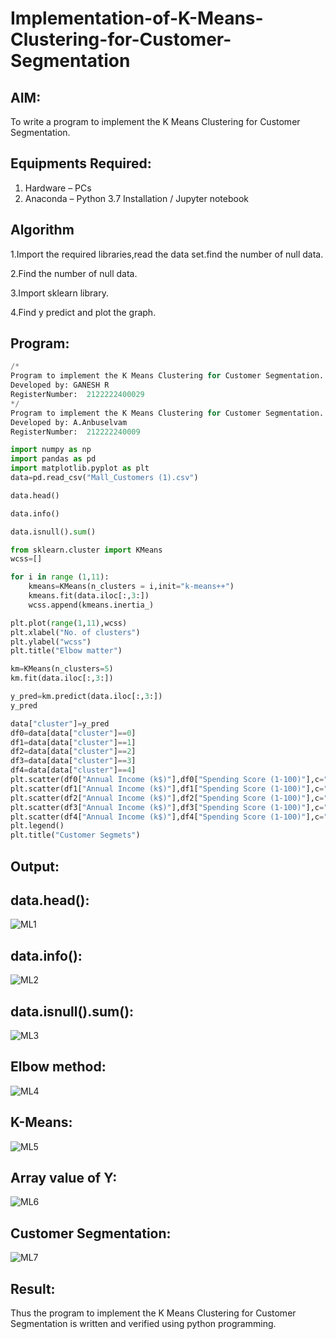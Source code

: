 # Implementation-of-K-Means-Clustering-for-Customer-Segmentation

## AIM:
To write a program to implement the K Means Clustering for Customer Segmentation.

## Equipments Required:
1. Hardware – PCs
2. Anaconda – Python 3.7 Installation / Jupyter notebook

## Algorithm
1.Import the required libraries,read the data set.find the number of null data.

2.Find the number of null data.

3.Import sklearn library.

4.Find y predict and plot the graph.

## Program:
```PYTHON
/*
Program to implement the K Means Clustering for Customer Segmentation.
Developed by: GANESH R
RegisterNumber:  2122222400029
*/
Program to implement the K Means Clustering for Customer Segmentation.
Developed by: A.Anbuselvam
RegisterNumber:  212222240009

import numpy as np
import pandas as pd
import matplotlib.pyplot as plt
data=pd.read_csv("Mall_Customers (1).csv")

data.head()

data.info()

data.isnull().sum()

from sklearn.cluster import KMeans
wcss=[]

for i in range (1,11):
    kmeans=KMeans(n_clusters = i,init="k-means++")
    kmeans.fit(data.iloc[:,3:])
    wcss.append(kmeans.inertia_)

plt.plot(range(1,11),wcss)
plt.xlabel("No. of clusters")
plt.ylabel("wcss")
plt.title("Elbow matter")

km=KMeans(n_clusters=5)
km.fit(data.iloc[:,3:])

y_pred=km.predict(data.iloc[:,3:])
y_pred

data["cluster"]=y_pred
df0=data[data["cluster"]==0]
df1=data[data["cluster"]==1]
df2=data[data["cluster"]==2]
df3=data[data["cluster"]==3]
df4=data[data["cluster"]==4]
plt.scatter(df0["Annual Income (k$)"],df0["Spending Score (1-100)"],c="red",label="cluster0")
plt.scatter(df1["Annual Income (k$)"],df1["Spending Score (1-100)"],c="black",label="cluster1")
plt.scatter(df2["Annual Income (k$)"],df2["Spending Score (1-100)"],c="blue",label="cluster2")
plt.scatter(df3["Annual Income (k$)"],df3["Spending Score (1-100)"],c="green",label="cluster3")
plt.scatter(df4["Annual Income (k$)"],df4["Spending Score (1-100)"],c="magenta",label="cluster4")
plt.legend()
plt.title("Customer Segmets")
```

## Output:

## data.head():
![ML1](https://github.com/ganesha360/Implementation-of-K-Means-Clustering-for-Customer-Segmentation/assets/120884552/a7459d0c-6f8b-4ef3-83ab-f5a543e0969d)

## data.info():
![ML2](https://github.com/ganesha360/Implementation-of-K-Means-Clustering-for-Customer-Segmentation/assets/120884552/974aa021-15ab-4f88-aefc-4932336f5cc7)

## data.isnull().sum():
![ML3](https://github.com/ganesha360/Implementation-of-K-Means-Clustering-for-Customer-Segmentation/assets/120884552/f02d1962-8684-4142-8e27-50f16d9b703e)

## Elbow method:
![ML4](https://github.com/ganesha360/Implementation-of-K-Means-Clustering-for-Customer-Segmentation/assets/120884552/94178cd2-471c-4189-84a5-325ba4e547a6)

## K-Means:
![ML5](https://github.com/ganesha360/Implementation-of-K-Means-Clustering-for-Customer-Segmentation/assets/120884552/7066262e-c185-4725-b7f7-da80365c0f36)

## Array value of Y:
![ML6](https://github.com/ganesha360/Implementation-of-K-Means-Clustering-for-Customer-Segmentation/assets/120884552/d47ec1fb-0d41-497c-ab1a-0aade2b11265)

## Customer Segmentation:
![ML7](https://github.com/ganesha360/Implementation-of-K-Means-Clustering-for-Customer-Segmentation/assets/120884552/120a8b6a-d395-4d69-a70f-fe67baea01e1)

## Result:
Thus the program to implement the K Means Clustering for Customer Segmentation is written and verified using python programming.
